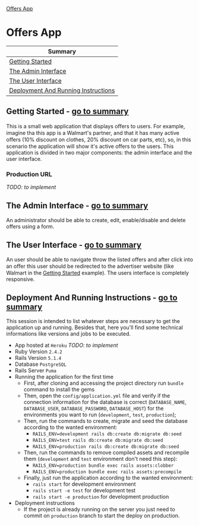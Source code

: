 [Offers App](https://ih0.redbubble.net/image.118888820.1283/sticker,375x360-bg,ffffff.u3.png)

# Offers App

| Summary                                                                                          |
|--------------------------------------------------------------------------------------------------|
| [Getting Started](#getting-started-go-to-summary)                                                |
| [The Admin Interface](#the-admin-interface-go-to-summary)                                                |
| [The User Interface](#the-user-interface-go-to-summary)                                                |
| [Deployment And Running Instructions](#deployment-and-running-instructions-go-to-summary)       |

## Getting Started - [go to summary](#offers-app)

This is  a small web application that displays oﬀers to users. For example, imagine tha this app is 
a Walmart's partner, and that it has many active oﬀers (10% discount on clothes, 20% discount on car 
parts, etc), so, in this scenario the application will show it's active offers  to the users. This 
application is divided in two major components: the admin interface and the user interface.

### Production URL
_TODO: to implement_

## The Admin Interface - [go to summary](#offers-app)

An administrator should be able to create, edit, enable/disable and delete offers using a form.

## The User Interface - [go to summary](#offers-app)

An user should be able to navigate throw the listed offers and after click into an oﬀer this user 
should be redirected to the advertiser website (like Walmart in the [Getting Started](#getting-started-go-to-summary) 
example). The users interface is completely responsive.

## Deployment And Running Instructions - [go to summary](#offers-app)

This session is intended to list whatever steps are necessary to get the application up and running. 
Besides that, here you'll find some technical informations like versions and jobs to be executed.

* App hosted at `Heroku` _TODO: to implement_
* Ruby Version `2.4.2`
* Rails Version `5.1.4`
* Database `PostgreSQL`
* Rails Server `Puma`
* Running the application for the first time
  * First, after cloning and accessing the project directory run `bundle` command to install the gems
  * Then, open the `config/application.yml` file and verify if the connection information for the 
   database is correct (`DATABASE_NAME`, `DATABASE_USER`, `DATABASE_PASSWORD`, `DATABASE_HOST`) for
   the environments you want to run (`development`, `test`, `production`);
  * Then, run the commands to create, migrate and seed the database according to the wanted environment:
      * `RAILS_ENV=development rails db:create db:migrate db:seed`
      * `RAILS_ENV=test rails db:create db:migrate db:seed`
      * `RAILS_ENV=production rails db:create db:migrate db:seed`
  * Then, run the commands to remove compiled assets and recompile them (`development` and `test` 
  environment don't need this step):
      * `RAILS_ENV=production bundle exec rails assets:clobber`
      * `RAILS_ENV=production bundle exec rails assets:precompile`
  * Finally, just run the application according to the wanted environment:
      * `rails start` for development environment 
      * `rails start -e test` for development test
      * `rails start -e production` for development production
* Deployment instructions
  * If the project is already running on the server you just need to commit on `production` branch to 
  start the deploy on production.
